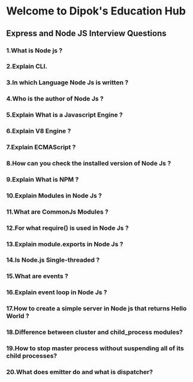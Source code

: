 # Welcome to Dipok's Education Hub

## Express and Node JS Interview Questions

### 1.What is Node js ?
### 2.Explain CLI.
### 3.In which Language Node Js is written ?
### 4.Who is the author of Node Js ?
### 5.Explain What is a Javascript Engine ?
### 6.Explain V8 Engine ?
### 7.Explain ECMAScript ?
### 8.How can you check the installed version of Node Js ?
### 9.Explain What is NPM ?
### 10.Explain Modules in Node Js ?
### 11.What are CommonJs Modules ?
### 12.For what require() is used in Node Js ?
### 13.Explain module.exports in Node Js ?
### 14.Is Node.js Single-threaded ?
### 15.What are events ?
### 16.Explain event loop in Node Js ?
### 17.How to create a simple server in Node js that returns Hello World ?
### 18.Difference between cluster and child_process modules?
### 19.How to stop master process without suspending all of its child processes?
### 20.What does emitter do and what is dispatcher?
